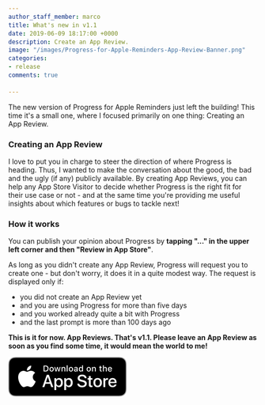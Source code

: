 ```yaml
---
author_staff_member: marco
title: What's new in v1.1
date: 2019-06-09 18:17:00 +0000
description: Create an App Review.
image: "/images/Progress-for-Apple-Reminders-App-Review-Banner.png"
categories:
- release
comments: true

---
```

The new version of Progress for Apple Reminders just left the building! This time it's a small one, where I focused primarily on one thing: Creating an App Review.

### Creating an App Review

I love to put you in charge to steer the direction of where Progress is heading. Thus, I wanted to make the conversation about the good, the bad and the ugly (if any) publicly available. By creating App Reviews, you can help any App Store Visitor to decide whether Progress is the right fit for their use case or not - and at the same time you're providing me useful insights about which features or bugs to tackle next!

### How it works

You can publish your opinion about Progress by **tapping "..." in the upper left corner and then "Review in App Store"**.

As long as you didn't create any App Review, Progress will request you to create one - but don't worry, it does it in a quite modest way. The request is displayed only if:

* you did not create an App Review yet
* and you are using Progress for more than five days
* and you worked already quite a bit with Progress
* and the last prompt is more than 100 days ago

**This is it for now. App Reviews. That's v1.1. Please leave an App Review as soon as you find some time, it would mean the world to me!**

<p>
<a href="https://itunes.apple.com/us/app/progress-for-apple-reminders/id1450818073?mt=8&ign-mpt=uo%3D2" target="_blank" class="appstore">
<img src="/images/App_Store_Badge.svg" alt="Download on the App Store" />
</a>
</p>